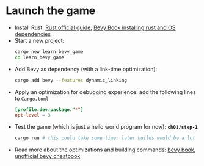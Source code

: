 # Launch the game

- Install Rust: [Rust official guide](https://www.rust-lang.org/learn/get-started), [Bevy Book installing rust and OS dependencies](https://bevyengine.org/learn/book/getting-started/setup/#rust-setup)
- Start a new project:
  ```bash
  cargo new learn_bevy_game
  cd learn_bevy_game
  ```
- Add Bevy as dependency (with a link-time optimization):
  ```bash
  cargo add bevy --features dynamic_linking
  ```
- Apply an optimization for debugging experience: add the following lines to `Cargo.toml`
  ```toml
  [profile.dev.package."*"]
  opt-level = 3
  ```
- Test the game (which is just a hello world program for now): **`ch01/step-1`**
  ```bash
  cargo run # this could take some time; later builds would be a lot faster
  ```
- Read more about the optimizations and building commands: [bevy book](https://bevyengine.org/learn/book/getting-started/setup/), [unofficial bevy cheatbook](https://bevy-cheatbook.github.io/pitfalls/performance.html)
